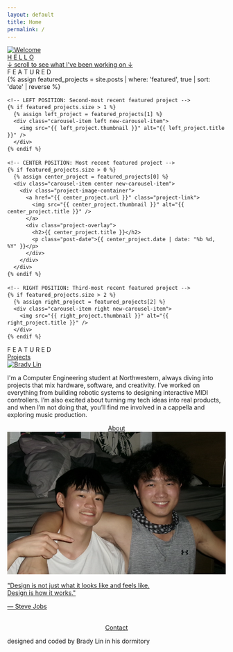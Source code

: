 ```yaml
---
layout: default
title: Home
permalink: /
---
```


<div class="welcome-image-container">
  <a href="/">
    <div class="welcome-image-wrapper">
      <img src="assets/images/webpage/home-welcome.jpg" alt="Welcome" class="gallery-image" />
      <div class="welcome-overlay"></div>
      <div class="welcome-text">
        <span>H</span>
        <span>E</span>
        <span>L</span>
        <span>L</span>
        <span>O</span>
      </div>
      <div class="welcome-subtitle"><span class="arrow down-arrow">↓</span> scroll to see what I've been working on <span class="arrow down-arrow">↓</span></div>
    </div>
  </a>
</div>

<div class="project-carousel">
  <div class="vertical-text left-featured">
    <span>F</span>
    <span>E</span>
    <span>A</span>
    <span>T</span>
    <span>U</span>
    <span>R</span>
    <span>E</span>
    <span>D</span>
  </div>
  
  <!-- Hidden project data that will be read by the carousel JavaScript -->
  <div id="project-data" style="display: none;">
    {% assign featured_projects = site.posts | where: 'featured', true | sort: 'date' | reverse %}
    {% for project in featured_projects %}
      <div data-project-post="true"
          data-project-id="{{ forloop.index }}"
          data-project-title="{{ project.title }}"
          data-project-url="{{ project.url }}"
          data-project-thumbnail="{{ project.thumbnail }}"
          data-project-code="{{ project.project_code }}">
      </div>
    {% endfor %}
  </div>
  
  <!-- We rebuilt the carousel container and items from scratch -->
  <!-- Only featured projects will be shown -->
  <div class="carousel-container">
    {% assign featured_projects = site.posts | where: 'featured', true | sort: 'date' | reverse %}
    
    <!-- LEFT POSITION: Second-most recent featured project -->
    {% if featured_projects.size > 1 %}
      {% assign left_project = featured_projects[1] %}
      <div class="carousel-item left new-carousel-item">
        <img src="{{ left_project.thumbnail }}" alt="{{ left_project.title }}" />
      </div>
    {% endif %}
    
    <!-- CENTER POSITION: Most recent featured project -->
    {% if featured_projects.size > 0 %}
      {% assign center_project = featured_projects[0] %}
      <div class="carousel-item center new-carousel-item">
        <div class="project-image-container">
          <a href="{{ center_project.url }}" class="project-link">
            <img src="{{ center_project.thumbnail }}" alt="{{ center_project.title }}" />
          </a>
          <div class="project-overlay">
            <h2>{{ center_project.title }}</h2>
            <p class="post-date">{{ center_project.date | date: "%b %d, %Y" }}</p>
          </div>
        </div>
      </div>
    {% endif %}
    
    <!-- RIGHT POSITION: Third-most recent featured project -->
    {% if featured_projects.size > 2 %}
      {% assign right_project = featured_projects[2] %}
      <div class="carousel-item right new-carousel-item">
        <img src="{{ right_project.thumbnail }}" alt="{{ right_project.title }}" />
      </div>
    {% endif %}
  </div>

<div class="vertical-text right-featured">
    <span>F</span>
    <span>E</span>
    <span>A</span>
    <span>T</span>
    <span>U</span>
    <span>R</span>
    <span>E</span>
    <span>D</span>
  </div>
  <div class="carousel-dots">
    <span class="dot"></span>
    <span class="dot"></span>
    <span class="dot active"></span>
    <span class="dot"></span>
    <span class="dot"></span>
    <span class="dot"></span>
  </div>
</div>

<div class="projects-button-container">
  <a href="/projects/" class="button">Projects</a>
</div>



<div class="about-section">
  <div class="about-image">
    <a href="/about/">
      <img src="assets/images/webpage/home-about.jpg" alt="Brady Lin" id="about-image" />
    </a>
  </div>
  <div class="about-text">
    <div class="about-text-content" id="about-text-content">
      <p>I'm a Computer Engineering student at Northwestern, always diving into projects that mix hardware, software, and creativity. I’ve worked on everything from building robotic systems to designing interactive MIDI controllers. I’m also excited about turning my tech ideas into real products, and when I’m not doing that, you’ll find me involved in a cappella and exploring music production.
</p>
    </div>
  </div>
  <div class="buttons-container">
    <div class="about-button-container" style="text-align: center; width: 100%;">
      <a href="/about/" class="button">About</a>
    </div>
  </div>
</div>


<div class="gallery-container">
  <a href="/gallery/">
    <div class="gallery-image-wrapper">
      <img src="assets/images/webpage/home-gallery.jpg" alt="Gallery" class="gallery-image" />
      <div class="gallery-overlay"></div>
      <div class="gallery-quote">
        <p>"Design is not just what it looks like and feels like.<br>Design is how it works."</p>
        <p class="quote-author">— Steve Jobs</p>
      </div>
    </div>
  </a>
</div>

<div class="contact-button-container" style="text-align: center; margin-top: 2rem;">
  <a href="/contact/" class="button">Contact</a>
</div>



<p class="footer-text">designed and coded by Brady Lin in his dormitory</p>